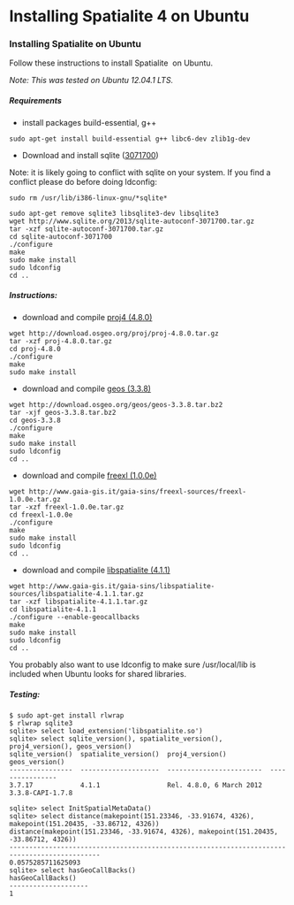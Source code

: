 Installing Spatialite 4 on Ubuntu
==============================================================================





### Installing Spatialite on Ubuntu

Follow these instructions to install Spatialite  on Ubuntu.


*Note: This was tested on Ubuntu 12.04.1 LTS.*


##### Requirements

-   install packages build-essential, g++

```
sudo apt-get install build-essential g++ libc6-dev zlib1g-dev
```


-   Download and install sqlite ([3071700](http://www.sqlite.org/2013/sqlite-autoconf-3071700.tar.gz))


Note: it is likely going to conflict with sqlite on your system. If you
find a conflict please do before doing ldconfig:


```
sudo rm /usr/lib/i386-linux-gnu/*sqlite*
```

```
sudo apt-get remove sqlite3 libsqlite3-dev libsqlite3
wget http://www.sqlite.org/2013/sqlite-autoconf-3071700.tar.gz
tar -xzf sqlite-autoconf-3071700.tar.gz 
cd sqlite-autoconf-3071700
./configure
make
sudo make install
sudo ldconfig
cd ..
```

##### Instructions:

-   download and compile [proj4    (4.8.0)](https://trac.osgeo.org/proj/)


```
wget http://download.osgeo.org/proj/proj-4.8.0.tar.gz
tar -xzf proj-4.8.0.tar.gz
cd proj-4.8.0
./configure
make
sudo make install
```


-   download and compile [geos    (3.3.8)](https://trac.osgeo.org/geos/)

```
wget http://download.osgeo.org/geos/geos-3.3.8.tar.bz2
tar -xjf geos-3.3.8.tar.bz2
cd geos-3.3.8
./configure
make
sudo make install
sudo ldconfig
cd ..
```


-   download and compile [freexl    (1.0.0e)](https://www.gaia-gis.it/fossil/freexl/index)


```
wget http://www.gaia-gis.it/gaia-sins/freexl-sources/freexl-1.0.0e.tar.gz
tar -xzf freexl-1.0.0e.tar.gz
cd freexl-1.0.0e
./configure
make
sudo make install
sudo ldconfig
cd ..
```


-   download and compile [libspatialite    (4.1.1)](http://www.gaia-gis.it/gaia-sins/libspatialite-sources/libspatialite-4.1.1.tar.gz)


```
wget http://www.gaia-gis.it/gaia-sins/libspatialite-sources/libspatialite-4.1.1.tar.gz
tar -xzf libspatialite-4.1.1.tar.gz
cd libspatialite-4.1.1
./configure --enable-geocallbacks
make
sudo make install
sudo ldconfig
cd ..
```

You probably also want to use ldconfig to make sure /usr/local/lib is
included when Ubuntu looks for shared libraries.


##### Testing:


```
$ sudo apt-get install rlwrap
$ rlwrap sqlite3
sqlite> select load_extension('libspatialite.so')
sqlite> select sqlite_version(), spatialite_version(), proj4_version(), geos_version()
sqlite_version()  spatialite_version()  proj4_version()           geos_version()  
----------------  --------------------  ------------------------  ----------------
3.7.17            4.1.1                 Rel. 4.8.0, 6 March 2012  3.3.8-CAPI-1.7.8

sqlite> select InitSpatialMetaData()
sqlite> select distance(makepoint(151.23346, -33.91674, 4326), makepoint(151.20435, -33.86712, 4326))
distance(makepoint(151.23346, -33.91674, 4326), makepoint(151.20435, -33.86712, 4326))
---------------------------------------------------------------------------------------------
0.0575285711625093
sqlite> select hasGeoCallBacks()
hasGeoCallBacks()
--------------------
1
```


</div>

